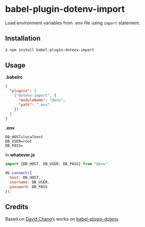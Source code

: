 # babel-plugin-dotenv-import

Load environment variables from .env file using `import` statement.

## Installation

```sh
$ npm install babel-plugin-dotenv-import
```

## Usage

**.babelrc**

```json
{
  "plugins": [
    ["dotenv-import", {
      "moduleName": "@env",
      "path": ".env"
    }]
  ]
}
```

**.env**

```
DB_HOST=localhost
DB_USER=root
DB_PASS=
```

In **whatever.js**

```js
import {DB_HOST, DB_USER, DB_PASS} from "@env"

db.connect({
  host: DB_HOST,
  username: DB_USER,
  password: DB_PASS
});
```

## Credits

Based on [David Chang](https://github.com/zetachang)’s works on [babel-plugin-dotenv](https://github.com/zetachang/react-native-dotenv/tree/master/babel-plugin-dotenv).
